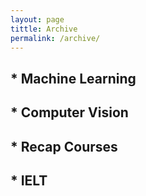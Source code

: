 ```yaml
---
layout: page
tittle: Archive
permalink: /archive/
---
```


## * Machine Learning
## * Computer Vision
## * Recap Courses
## * IELT